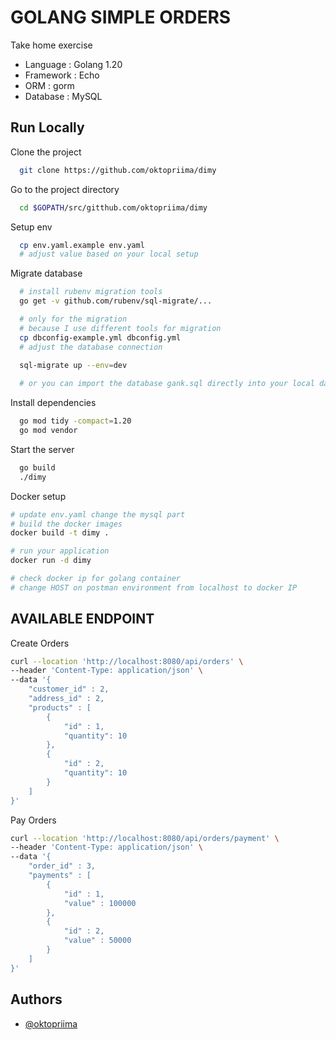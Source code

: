 
# GOLANG SIMPLE ORDERS

Take home exercise
- Language : Golang 1.20
- Framework : Echo
- ORM : gorm
- Database : MySQL

## Run Locally

Clone the project

```bash
  git clone https://github.com/oktopriima/dimy
```

Go to the project directory

```bash
  cd $GOPATH/src/gitthub.com/oktopriima/dimy
```

Setup env
```bash
  cp env.yaml.example env.yaml
  # adjust value based on your local setup
```

Migrate database
```bash
  # install rubenv migration tools
  go get -v github.com/rubenv/sql-migrate/... 

  # only for the migration
  # because I use different tools for migration
  cp dbconfig-example.yml dbconfig.yml
  # adjust the database connection

  sql-migrate up --env=dev
  
  # or you can import the database gank.sql directly into your local database
```

Install dependencies

```bash
  go mod tidy -compact=1.20
  go mod vendor
```

Start the server

```bash
  go build
  ./dimy
```

Docker setup
```bash
# update env.yaml change the mysql part
# build the docker images
docker build -t dimy .

# run your application
docker run -d dimy

# check docker ip for golang container
# change HOST on postman environment from localhost to docker IP
```

## AVAILABLE ENDPOINT
Create Orders
```bash
curl --location 'http://localhost:8080/api/orders' \
--header 'Content-Type: application/json' \
--data '{
    "customer_id" : 2,
    "address_id" : 2,
    "products" : [
        {
            "id" : 1,
            "quantity": 10
        },
        {
            "id" : 2,
            "quantity": 10
        }
    ]
}'
```

Pay Orders
```bash
curl --location 'http://localhost:8080/api/orders/payment' \
--header 'Content-Type: application/json' \
--data '{
    "order_id" : 3,
    "payments" : [
        {
            "id" : 1,
            "value" : 100000
        },
        {
            "id" : 2,
            "value" : 50000
        }
    ]
}'
```
## Authors

- [@oktopriima](https://www.github.com/oktopriima)